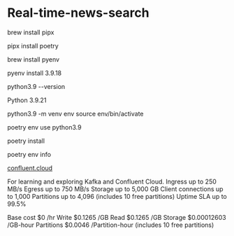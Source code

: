 # Real-time-news-search


brew install pipx

pipx install poetry

brew install pyenv

pyenv install 3.9.18

python3.9 --version

Python 3.9.21

python3.9 -m venv env
source env/bin/activate

poetry env use python3.9

poetry install

poetry env info


[confluent.cloud](https://confluent.cloud/)

For learning and exploring Kafka and Confluent Cloud.
Ingress	up to 250 MB/s
Egress	up to 750 MB/s
Storage	up to 5,000 GB
Client connections	up to 1,000
Partitions	up to 4,096 (includes 10 free partitions)
Uptime SLA	up to 99.5%


Base cost	$0 /hr
Write	$0.1265 /GB
Read	$0.1265 /GB
Storage	$0.00012603 /GB-hour
Partitions	$0.0046 /Partition-hour (includes 10 free partitions)
